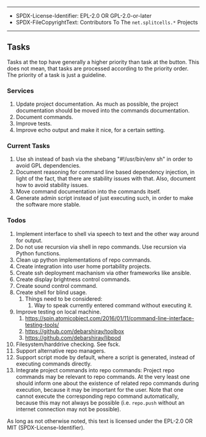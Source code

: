 ----
* SPDX-License-Identifier: EPL-2.0 OR GPL-2.0-or-later
* SPDX-FileCopyrightText: Contributors To The `net.splitcells.*` Projects
----
## Tasks
Tasks at the top have generally a higher priority than task at the button.
This does not mean, that tasks are processed according to the priority order.
The priority of a task is just a guideline.
### Services
1. Update project documentation.
   As much as possible, the project documentation should be moved into the commands documentation.
1. Document commands.
1. Improve tests.
1. Improve echo output and make it nice, for a certain setting.
### Current Tasks
1. Use sh instead of bash via the shebang "#!/usr/bin/env sh" in order to avoid GPL dependencies.
2. Document reasoning for command line based dependency injection,
   in light of the fact, that there are stability issues with that.
   Also, document how to avoid stability issues.
3. Move command documentation into the commands itself.
4. Generate admin script instead of just executing such,
   in order to make the software more stable.
### Todos
1. Implement interface to shell via speech to text and the other way around
   for output.
3. Do not use recursion via shell in repo commands.
   Use recursion via Python functions.
4. Clean up python implementations of repo commands.
5. Create integration into user home portability projects.
6. Create ssh deployment machanism via other frameworks like ansible.
7. Create display brightness control commands.
8. Create sound control command.
9. Create shell for blind usage.
   1. Things need to be considered:
      1. Way to speak currently entered command without executing it.
10. Improve testing on local machine.
    1. https://spin.atomicobject.com/2016/01/11/command-line-interface-testing-tools/
    1. https://github.com/debarshiray/toolbox
    1. https://github.com/debarshiray/libpod
11. Filesystem/harddrive checking. See fsck.
12. Support alternative repo managers.
13. Support script mode by default, where a script is generated,
    instead of executing commands directly.
14. Integrate project commands into repo commands:
   Project repo commands may be relevant to repo commands.
   At the very least one should inform one about the existence of related repo
   commands during execution,
   because it may be important for the user.
   Note that one cannot execute the corresponding repo command automatically,
   because this may not always be possible
   (i.e. `repo.push` without an internet connection may not be possible).

As long as not otherwise noted,
this text is licensed under the EPL-2.0 OR MIT (SPDX-License-Identifier).
